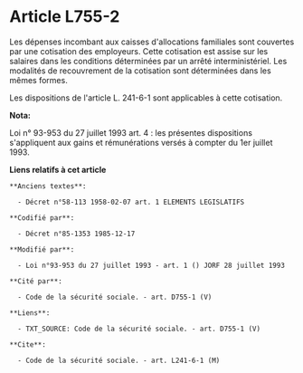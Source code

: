 # Article L755-2

Les dépenses incombant aux caisses d'allocations familiales sont couvertes par une cotisation des employeurs. Cette
cotisation est assise sur les salaires dans les conditions déterminées par un arrêté interministériel. Les modalités de
recouvrement de la cotisation sont déterminées dans les mêmes formes. 

Les dispositions de l'article L. 241-6-1 sont applicables à cette cotisation.

**Nota:**

Loi n° 93-953 du 27 juillet 1993 art. 4 : les présentes dispositions s'appliquent aux gains et rémunérations versés à compter
du 1er juillet 1993.

**Liens relatifs à cet article**

	**Anciens textes**:

	  - Décret n°58-113 1958-02-07 art. 1 ELEMENTS LEGISLATIFS

	**Codifié par**:

	  - Décret n°85-1353 1985-12-17

	**Modifié par**:

	  - Loi n°93-953 du 27 juillet 1993 - art. 1 () JORF 28 juillet 1993

	**Cité par**:

	  - Code de la sécurité sociale. - art. D755-1 (V)

	**Liens**:

	  - TXT_SOURCE: Code de la sécurité sociale. - art. D755-1 (V)

	**Cite**:

	  - Code de la sécurité sociale. - art. L241-6-1 (M)
